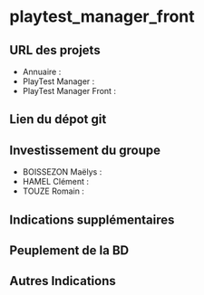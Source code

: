 # playtest_manager_front

## URL des projets

- Annuaire :
- PlayTest Manager : 
- PlayTest Manager Front : 

## Lien du dépot git



## Investissement du groupe

- BOISSEZON Maëlys : 
- HAMEL Clément : 
- TOUZE Romain :

## Indications supplémentaires

## Peuplement de la BD

## Autres Indications